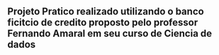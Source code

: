 <h2>Projeto Pratico realizado utilizando o banco ficitcio de credito proposto pelo professor Fernando Amaral em seu curso de Ciencia de dados</h2>
